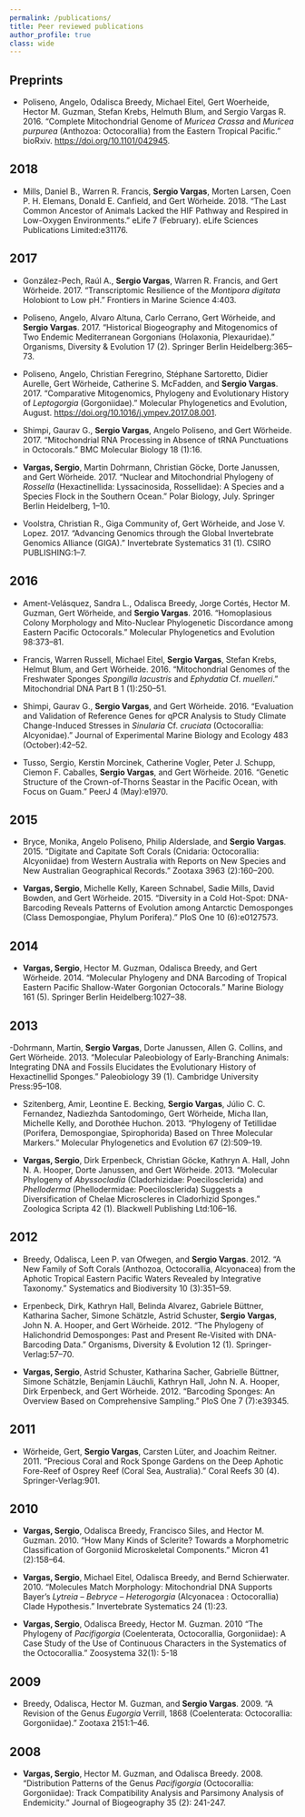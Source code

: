 ```yaml
---
permalink: /publications/
title: Peer reviewed publications
author_profile: true
class: wide
---
```


## Preprints
- Poliseno, Angelo, Odalisca Breedy, Michael Eitel, Gert Woerheide, Hector M. Guzman, Stefan Krebs, Helmuth Blum, and Sergio Vargas R. 2016. “Complete Mitochondrial Genome of *Muricea Crassa* and *Muricea purpurea* (Anthozoa: Octocorallia) from the Eastern Tropical Pacific.” bioRxiv. https://doi.org/10.1101/042945.

## 2018
- Mills, Daniel B., Warren R. Francis, **Sergio Vargas**, Morten Larsen, Coen P. H. Elemans, Donald E. Canfield, and Gert Wörheide. 2018. “The Last Common Ancestor of Animals Lacked the HIF Pathway and Respired in Low-Oxygen Environments.” eLife 7 (February). eLife Sciences Publications Limited:e31176.

## 2017
- González-Pech, Raúl A., **Sergio Vargas**, Warren R. Francis, and Gert Wörheide. 2017. “Transcriptomic Resilience of the *Montipora digitata* Holobiont to Low pH.” Frontiers in Marine Science 4:403.

- Poliseno, Angelo, Alvaro Altuna, Carlo Cerrano, Gert Wörheide, and **Sergio Vargas**. 2017. “Historical Biogeography and Mitogenomics of Two Endemic Mediterranean Gorgonians (Holaxonia, Plexauridae).” Organisms, Diversity & Evolution 17 (2). Springer Berlin Heidelberg:365–73.

- Poliseno, Angelo, Christian Feregrino, Stéphane Sartoretto, Didier Aurelle, Gert Wörheide, Catherine S. McFadden, and **Sergio Vargas**. 2017. “Comparative Mitogenomics, Phylogeny and Evolutionary History of *Leptogorgia* (Gorgoniidae).” Molecular Phylogenetics and Evolution, August. https://doi.org/10.1016/j.ympev.2017.08.001.

- Shimpi, Gaurav G., **Sergio Vargas**, Angelo Poliseno, and Gert Wörheide. 2017. “Mitochondrial RNA Processing in Absence of tRNA Punctuations in Octocorals.” BMC Molecular Biology 18 (1):16.

- **Vargas, Sergio**, Martin Dohrmann, Christian Göcke, Dorte Janussen, and Gert Wörheide. 2017. “Nuclear and Mitochondrial Phylogeny of *Rossella* (Hexactinellida: Lyssacinosida, Rossellidae): A Species and a Species Flock in the Southern Ocean.” Polar Biology, July. Springer Berlin Heidelberg, 1–10.

- Voolstra, Christian R., Giga Community of, Gert Wörheide, and Jose V. Lopez. 2017. “Advancing Genomics through the Global Invertebrate Genomics Alliance (GIGA).” Invertebrate Systematics 31 (1). CSIRO PUBLISHING:1–7.

## 2016
- Ament-Velásquez, Sandra L., Odalisca Breedy, Jorge Cortés, Hector M. Guzman, Gert Wörheide, and **Sergio Vargas**. 2016. “Homoplasious Colony Morphology and Mito-Nuclear Phylogenetic Discordance among Eastern Pacific Octocorals.” Molecular Phylogenetics and Evolution 98:373–81.

- Francis, Warren Russell, Michael Eitel, **Sergio Vargas**, Stefan Krebs, Helmut Blum, and Gert Wörheide. 2016. “Mitochondrial Genomes of the Freshwater Sponges *Spongilla lacustris* and *Ephydatia* Cf. *muelleri*.” Mitochondrial DNA Part B 1 (1):250–51.

- Shimpi, Gaurav G., **Sergio Vargas**, and Gert Wörheide. 2016. “Evaluation and Validation of Reference Genes for qPCR Analysis to Study Climate Change-Induced Stresses in *Sinularia* Cf. *cruciata* (Octocorallia: Alcyonidae).” Journal of Experimental Marine Biology and Ecology 483 (October):42–52.

- Tusso, Sergio, Kerstin Morcinek, Catherine Vogler, Peter J. Schupp, Ciemon F. Caballes, **Sergio Vargas**, and Gert Wörheide. 2016. “Genetic Structure of the Crown-of-Thorns Seastar in the Pacific Ocean, with Focus on Guam.” PeerJ 4 (May):e1970.

## 2015
- Bryce, Monika, Angelo Poliseno, Philip Alderslade, and **Sergio Vargas**. 2015. “Digitate and Capitate Soft Corals (Cnidaria: Octocorallia: Alcyoniidae) from Western Australia with Reports on New Species and New Australian Geographical Records.” Zootaxa 3963 (2):160–200.

- **Vargas, Sergio**, Michelle Kelly, Kareen Schnabel, Sadie Mills, David Bowden, and Gert Wörheide. 2015. “Diversity in a Cold Hot-Spot: DNA-Barcoding Reveals Patterns of Evolution among Antarctic Demosponges (Class Demospongiae, Phylum Porifera).” PloS One 10 (6):e0127573.

## 2014
- **Vargas, Sergio**, Hector M. Guzman, Odalisca Breedy, and Gert Wörheide. 2014. “Molecular Phylogeny and DNA Barcoding of Tropical Eastern Pacific Shallow-Water Gorgonian Octocorals.” Marine Biology 161 (5). Springer Berlin Heidelberg:1027–38.

## 2013

-Dohrmann, Martin, **Sergio Vargas**, Dorte Janussen, Allen G. Collins, and Gert Wörheide. 2013. “Molecular Paleobiology of Early-Branching Animals: Integrating DNA and Fossils Elucidates the Evolutionary History of Hexactinellid Sponges.” Paleobiology 39 (1). Cambridge University Press:95–108.

- Szitenberg, Amir, Leontine E. Becking, **Sergio Vargas**, Júlio C. C. Fernandez, Nadiezhda Santodomingo, Gert Wörheide, Micha Ilan, Michelle Kelly, and Dorothée Huchon. 2013. “Phylogeny of Tetillidae (Porifera, Demospongiae, Spirophorida) Based on Three Molecular Markers.” Molecular Phylogenetics and Evolution 67 (2):509–19.

- **Vargas, Sergio**, Dirk Erpenbeck, Christian Göcke, Kathryn A. Hall, John N. A. Hooper, Dorte Janussen, and Gert Wörheide. 2013. “Molecular Phylogeny of *Abyssocladia* (Cladorhizidae: Poecilosclerida) and *Phelloderma* (Phellodermidae: Poecilosclerida) Suggests a Diversification of Chelae Microscleres in Cladorhizid Sponges.” Zoologica Scripta 42 (1). Blackwell Publishing Ltd:106–16.

## 2012
- Breedy, Odalisca, Leen P. van Ofwegen, and **Sergio Vargas**. 2012. “A New Family of Soft Corals (Anthozoa, Octocorallia, Alcyonacea) from the Aphotic Tropical Eastern Pacific Waters Revealed by Integrative Taxonomy.” Systematics and Biodiversity 10 (3):351–59.

- Erpenbeck, Dirk, Kathryn Hall, Belinda Alvarez, Gabriele Büttner, Katharina Sacher, Simone Schätzle, Astrid Schuster, **Sergio Vargas**, John N. A. Hooper, and Gert Wörheide. 2012. “The Phylogeny of Halichondrid Demosponges: Past and Present Re-Visited with DNA-Barcoding Data.” Organisms, Diversity & Evolution 12 (1). Springer-Verlag:57–70.

- **Vargas, Sergio**, Astrid Schuster, Katharina Sacher, Gabrielle Büttner, Simone Schätzle, Benjamin Läuchli, Kathryn Hall, John N. A. Hooper, Dirk Erpenbeck, and Gert Wörheide. 2012. “Barcoding Sponges: An Overview Based on Comprehensive Sampling.” PloS One 7 (7):e39345.

## 2011

- Wörheide, Gert, **Sergio Vargas**, Carsten Lüter, and Joachim Reitner. 2011. “Precious Coral and Rock Sponge Gardens on the Deep Aphotic Fore-Reef of Osprey Reef (Coral Sea, Australia).” Coral Reefs  30 (4). Springer-Verlag:901.

## 2010
- **Vargas, Sergio**, Odalisca Breedy, Francisco Siles, and Hector M. Guzman. 2010. “How Many Kinds of Sclerite? Towards a Morphometric Classification of Gorgoniid Microskeletal Components.” Micron  41 (2):158–64.

- **Vargas, Sergio**, Michael Eitel, Odalisca Breedy, and Bernd Schierwater. 2010. “Molecules Match Morphology: Mitochondrial DNA Supports Bayer’s *Lytreia – Bebryce – Heterogorgia* (Alcyonacea : Octocorallia) Clade Hypothesis.” Invertebrate Systematics 24 (1):23.

- **Vargas, Sergio**, Odalisca Breedy, Hector M. Guzman. 2010  “The Phylogeny of *Pacifigorgia* (Coelenterata, Octocorallia, Gorgoniidae): A Case Study of the Use of Continuous Characters in the Systematics of the Octocorallia.” Zoosystema 32(1): 5-18 


## 2009
- Breedy, Odalisca, Hector M. Guzman, and **Sergio Vargas**. 2009. “A Revision of the Genus *Eugorgia* Verrill, 1868 (Coelenterata: Octocorallia: Gorgoniidae).” Zootaxa 2151:1–46.


## 2008

- **Vargas, Sergio**, Hector M. Guzman, and Odalisca Breedy. 2008. “Distribution Patterns of the Genus *Pacifigorgia* (Octocorallia: Gorgoniidae): Track Compatibility Analysis and Parsimony Analysis of Endemicity.” Journal of Biogeography 35 (2): 241-247.
